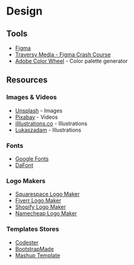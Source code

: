 # Design

## Tools

- [Figma](https://www.figma.com/)
- [Traversy Media - Figma Crash Course](https://www.youtube.com/watch?v=4W4LvJnNegA)
- [Adobe Color Wheel](https://color.adobe.com/create/color-wheel) - Color palette generator

## Resources

### Images & Videos

- [Unsplash](https://unsplash.com/) - Images
- [Pixabay](https://pixabay.com/videos/) - Videos
- [illlustrations.co](https://illlustrations.co/) - Illustrations
- [Lukaszadam](https://lukaszadam.com/illustrations) - Illustrations

### Fonts
- [Google Fonts](https://fonts.google.com/)
- [DaFont](https://www.dafont.com/it/)

### Logo Makers
- [Squarespace Logo Maker](https://www.squarespace.com/logo#N4IghgrgLgFgpgExALigJwnAvkA)
- [Fiverr Logo Maker](https://www.fiverr.com/logo-maker)
- [Shopify Logo Maker](https://hatchful.shopify.com/)
- [Namecheap Logo Maker](https://www.namecheap.com/logo-maker/)

### Templates Stores
- [Codester](https://www.codester.com/)
- [BootstrapMade](https://bootstrapmade.com/)
- [Mashup Template](http://www.mashup-template.com/templates.html)